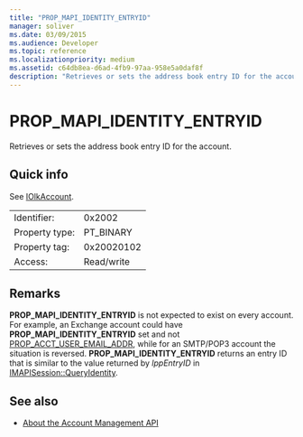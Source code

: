 ```yaml
---
title: "PROP_MAPI_IDENTITY_ENTRYID"
manager: soliver
ms.date: 03/09/2015
ms.audience: Developer
ms.topic: reference
ms.localizationpriority: medium
ms.assetid: c64db8ea-d6ad-4fb9-97aa-958e5a0daf8f
description: "Retrieves or sets the address book entry ID for the account."
---
```


# PROP_MAPI_IDENTITY_ENTRYID

Retrieves or sets the address book entry ID for the account.
  
## Quick info

See [IOlkAccount](iolkaccount.md).
  
|||
|:-----|:-----|
|Identifier:  <br/> |0x2002  <br/> |
|Property type:  <br/> |PT_BINARY  <br/> |
|Property tag:  <br/> |0x20020102  <br/> |
|Access:  <br/> |Read/write  <br/> |
   
## Remarks

 **PROP\_MAPI\_IDENTITY\_ENTRYID** is not expected to exist on every account. For example, an Exchange account could have **PROP\_MAPI\_IDENTITY\_ENTRYID** set and not [PROP\_ACCT_USER_EMAIL_ADDR](prop_acct_user_email_addr.md), while for an SMTP/POP3 account the situation is reversed. **PROP\_MAPI_IDENTITY_ENTRYID** returns an entry ID that is similar to the value returned by  _lppEntryID_ in [IMAPISession::QueryIdentity](https://msdn.microsoft.com/library/a2cdda90-5457-49a7-b98c-7273ffe5cbbc%28Office.15%29.aspx). 
  
## See also

- [About the Account Management API](about-the-account-management-api.md)

